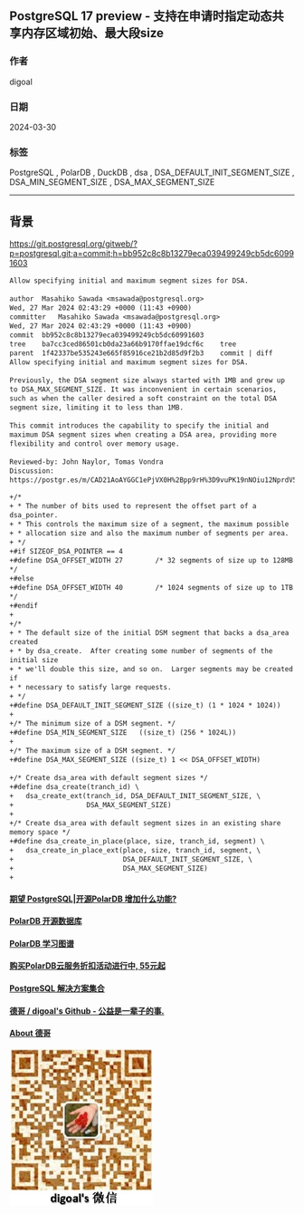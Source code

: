 ## PostgreSQL 17 preview - 支持在申请时指定动态共享内存区域初始、最大段size
                                                                                                
### 作者                                                                                                
digoal                                                                                                
                                                                                                
### 日期                                                                                                
2024-03-30                                                                                      
                                                                                                
### 标签                                                                                                
PostgreSQL , PolarDB , DuckDB , dsa , DSA_DEFAULT_INIT_SEGMENT_SIZE , DSA_MIN_SEGMENT_SIZE , DSA_MAX_SEGMENT_SIZE                      
                                                                                                
----                                                                                                
                                                                                                
## 背景       
https://git.postgresql.org/gitweb/?p=postgresql.git;a=commit;h=bb952c8c8b13279eca039499249cb5dc60991603  
```  
Allow specifying initial and maximum segment sizes for DSA.  
  
author	Masahiko Sawada <msawada@postgresql.org>	  
Wed, 27 Mar 2024 02:43:29 +0000 (11:43 +0900)  
committer	Masahiko Sawada <msawada@postgresql.org>	  
Wed, 27 Mar 2024 02:43:29 +0000 (11:43 +0900)  
commit	bb952c8c8b13279eca039499249cb5dc60991603  
tree	ba7cc3ced86501cb0da23a66b9170ffae19dcf6c	tree  
parent	1f42337be535243e665f85916ce21b2d85d9f2b3	commit | diff  
Allow specifying initial and maximum segment sizes for DSA.  
  
Previously, the DSA segment size always started with 1MB and grew up  
to DSA_MAX_SEGMENT_SIZE. It was inconvenient in certain scenarios,  
such as when the caller desired a soft constraint on the total DSA  
segment size, limiting it to less than 1MB.  
  
This commit introduces the capability to specify the initial and  
maximum DSA segment sizes when creating a DSA area, providing more  
flexibility and control over memory usage.  
  
Reviewed-by: John Naylor, Tomas Vondra  
Discussion: https://postgr.es/m/CAD21AoAYGGC1ePjVX0H%2Bpp9rH%3D9vuPK19nNOiu12NprdV5TVJA%40mail.gmail.com  
```  
    
```  
+/*  
+ * The number of bits used to represent the offset part of a dsa_pointer.  
+ * This controls the maximum size of a segment, the maximum possible  
+ * allocation size and also the maximum number of segments per area.  
+ */  
+#if SIZEOF_DSA_POINTER == 4  
+#define DSA_OFFSET_WIDTH 27        /* 32 segments of size up to 128MB */  
+#else  
+#define DSA_OFFSET_WIDTH 40        /* 1024 segments of size up to 1TB */  
+#endif  
+  
+/*  
+ * The default size of the initial DSM segment that backs a dsa_area created  
+ * by dsa_create.  After creating some number of segments of the initial size  
+ * we'll double this size, and so on.  Larger segments may be created if  
+ * necessary to satisfy large requests.  
+ */  
+#define DSA_DEFAULT_INIT_SEGMENT_SIZE ((size_t) (1 * 1024 * 1024))  
+  
+/* The minimum size of a DSM segment. */  
+#define DSA_MIN_SEGMENT_SIZE   ((size_t) (256 * 1024L))  
+  
+/* The maximum size of a DSM segment. */  
+#define DSA_MAX_SEGMENT_SIZE ((size_t) 1 << DSA_OFFSET_WIDTH)  
  
+/* Create dsa_area with default segment sizes */  
+#define dsa_create(tranch_id) \  
+   dsa_create_ext(tranch_id, DSA_DEFAULT_INIT_SEGMENT_SIZE, \  
+                  DSA_MAX_SEGMENT_SIZE)  
+  
+/* Create dsa_area with default segment sizes in an existing share memory space */  
+#define dsa_create_in_place(place, size, tranch_id, segment) \  
+   dsa_create_in_place_ext(place, size, tranch_id, segment, \  
+                           DSA_DEFAULT_INIT_SEGMENT_SIZE, \  
+                           DSA_MAX_SEGMENT_SIZE)  
+  
```    
  
  
#### [期望 PostgreSQL|开源PolarDB 增加什么功能?](https://github.com/digoal/blog/issues/76 "269ac3d1c492e938c0191101c7238216")
  
  
#### [PolarDB 开源数据库](https://openpolardb.com/home "57258f76c37864c6e6d23383d05714ea")
  
  
#### [PolarDB 学习图谱](https://www.aliyun.com/database/openpolardb/activity "8642f60e04ed0c814bf9cb9677976bd4")
  
  
#### [购买PolarDB云服务折扣活动进行中, 55元起](https://www.aliyun.com/activity/new/polardb-yunparter?userCode=bsb3t4al "e0495c413bedacabb75ff1e880be465a")
  
  
#### [PostgreSQL 解决方案集合](../201706/20170601_02.md "40cff096e9ed7122c512b35d8561d9c8")
  
  
#### [德哥 / digoal's Github - 公益是一辈子的事.](https://github.com/digoal/blog/blob/master/README.md "22709685feb7cab07d30f30387f0a9ae")
  
  
#### [About 德哥](https://github.com/digoal/blog/blob/master/me/readme.md "a37735981e7704886ffd590565582dd0")
  
  
![digoal's wechat](../pic/digoal_weixin.jpg "f7ad92eeba24523fd47a6e1a0e691b59")
  
